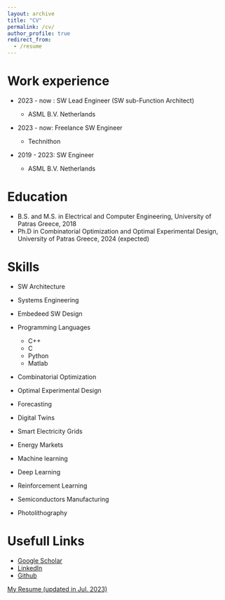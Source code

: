 ```yaml
---
layout: archive
title: "CV"
permalink: /cv/
author_profile: true
redirect_from:
  - /resume
---
```



Work experience
======
* 2023 - now : SW Lead Engineer (SW sub-Function Architect)
  * ASML B.V. Netherlands

* 2023 - now: Freelance SW Engineer
  * Technithon

* 2019 - 2023: SW Engineer
  * ASML B.V. Netherlands

Education
======
* B.S. and M.S. in Electrical and Computer Engineering, University of Patras Greece, 2018
* Ph.D in Combinatorial Optimization and Optimal Experimental Design, University of Patras Greece, 2024 (expected)
  
Skills
======
* SW Architecture
* Systems Engineering
* Embedeed SW Design
* Programming Languages
  * C++
  * C
  * Python
  * Matlab

* Combinatorial Optimization
* Optimal Experimental Design
* Forecasting
* Digital Twins
* Smart Electricity Grids
* Energy Markets
* Machine learning
* Deep Learning
* Reinforcement Learning
* Semiconductors Manufacturing
* Photolithography

Usefull Links
=====
* [Google Scholar](https://scholar.google.com/citations?user=teMQW-0AAAAJ&hl=en)
* [LinkedIn](https://www.linkedin.com/in/aris-magklaras-0b65b012b/)
* [Github](https://github.com/arismagk?tab=repositories)

[My Resume (updated in Jul. 2023)](https://github.com/arismagk/PublicData/blob/master/AM_CV.pdf)


